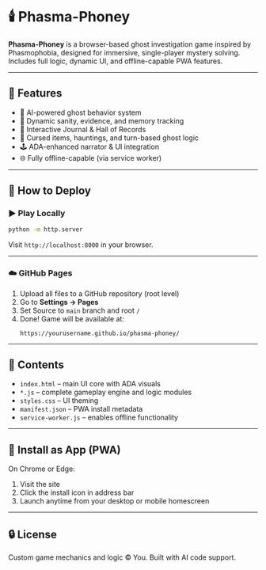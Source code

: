 # 🕯️ Phasma-Phoney

**Phasma-Phoney** is a browser-based ghost investigation game inspired by Phasmophobia, designed for immersive, single-player mystery solving. Includes full logic, dynamic UI, and offline-capable PWA features.

---

## 🚀 Features

- 👻 AI-powered ghost behavior system
- 🧠 Dynamic sanity, evidence, and memory tracking
- 📔 Interactive Journal & Hall of Records
- 🔮 Cursed items, hauntings, and turn-based ghost logic
- 🕹️ ADA-enhanced narrator & UI integration
- 🌐 Fully offline-capable (via service worker)

---

## 🔧 How to Deploy

### ▶️ Play Locally
```bash
python -m http.server
```
Visit `http://localhost:8000` in your browser.

---

### ☁️ GitHub Pages
1. Upload all files to a GitHub repository (root level)
2. Go to **Settings → Pages**
3. Set Source to `main` branch and root `/`
4. Done! Game will be available at:
   ```
   https://yourusername.github.io/phasma-phoney/
   ```

---

## 📁 Contents

- `index.html` – main UI core with ADA visuals
- `*.js` – complete gameplay engine and logic modules
- `styles.css` – UI theming
- `manifest.json` – PWA install metadata
- `service-worker.js` – enables offline functionality

---

## 📱 Install as App (PWA)
On Chrome or Edge:
1. Visit the site
2. Click the install icon in address bar
3. Launch anytime from your desktop or mobile homescreen

---

## 🔒 License

Custom game mechanics and logic © You. Built with AI code support.
